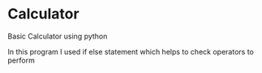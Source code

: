 # Calculator
Basic Calculator using python

In this program I used if else statement which helps to check operators to perform
